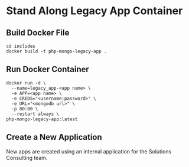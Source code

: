 # Stand Along Legacy App Container

## Build Docker File

```
cd includes
docker build -t php-mongo-legacy-app .
```

## Run Docker Container

```
docker run -d \
  --name=legacy_app-<app name> \
  -e APP=<app name> \
  -e CREDS="<username:password>" \
  -e URL="<mongodb url>" \
  -p 80:80 \
  --restart always \
php-mongo-legacy-app:latest 
```

## Create a New Application

New apps are created using an internal application for the Solutions Consulting team.
